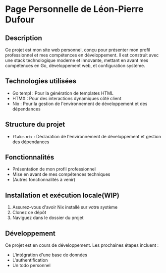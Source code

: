 # Page Personnelle de Léon-Pierre Dufour

## Description
Ce projet est mon site web personnel, conçu pour présenter mon profil professionnel et mes compétences en développement. Il est construit avec une stack technologique moderne et innovante, mettant en avant mes compétences en Go, développement web, et configuration système.

## Technologies utilisées
- Go templ : Pour la génération de templates HTML
- HTMX : Pour des interactions dynamiques côté client
- Nix : Pour la gestion de l'environnement de développement et des dépendances

## Structure du projet
- `flake.nix` : Déclaration de l'environnement de développement et gestion des dépendances

## Fonctionnalités
- Présentation de mon profil professionnel
- Mise en avant de mes compétences techniques
- (Autres fonctionnalités à venir)

## Installation et exécution locale(WIP)
1. Assurez-vous d'avoir Nix installé sur votre système
2. Clonez ce dépôt
3. Naviguez dans le dossier du projet

## Développement
Ce projet est en cours de développement. Les prochaines étapes incluent :
- L'intégration d'une base de données
- L'authentification
- Un todo personnel

